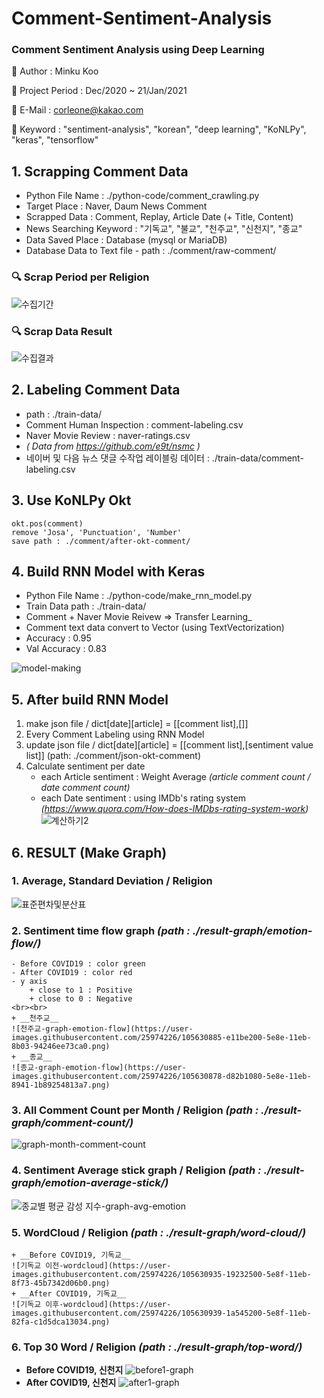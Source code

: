 # Comment-Sentiment-Analysis
### Comment Sentiment Analysis using Deep Learning


📌 Author : Minku Koo

📌 Project Period : Dec/2020 ~ 21/Jan/2021

📌 E-Mail : corleone@kakao.com

📌 Keyword : "sentiment-analysis", "korean", "deep learning", "KoNLPy", "keras", "tensorflow"


## 1. Scrapping Comment Data

- Python File Name : ./python-code/comment_crawling.py
- Target Place : Naver, Daum News Comment
- Scrapped Data : Comment, Replay, Article Date (+ Title, Content)
- News Searching Keyword : "기독교", "불교", "천주교", "신천지", "종교"
- Data Saved Place : Database (mysql or MariaDB)
- Database Data to Text file - path : ./comment/raw-comment/

### 🔍 Scrap Period per Religion ###
![수집기간](https://user-images.githubusercontent.com/25974226/105630853-add95300-5e8e-11eb-9e23-37addf3c6904.JPG)

### 🔍 Scrap Data Result ###
![수집결과](https://user-images.githubusercontent.com/25974226/105630851-aa45cc00-5e8e-11eb-9890-0e4e165ab8f5.JPG)


## 2. Labeling Comment Data

- path : ./train-data/
- Comment Human Inspection : comment-labeling.csv
- Naver Movie Review : naver-ratings.csv
- _( Data from https://github.com/e9t/nsmc )_
- 네이버 및 다음 뉴스 댓글 수작업 레이블링 데이터 :  ./train-data/comment-labeling.csv


## 3. Use KoNLPy Okt

```
okt.pos(comment)
remove 'Josa', 'Punctuation', 'Number'
save path : ./comment/after-okt-comment/
```


## 4. Build RNN Model with Keras

- Python File Name : ./python-code/make_rnn_model.py
- Train Data path : ./train-data/
- Comment + Naver Movie Reivew => Transfer Learning_
- Comment text data convert to Vector (using TextVectorization)
- Accuracy : 0.95
- Val Accuracy : 0.83

![model-making](https://user-images.githubusercontent.com/25974226/105630839-9d28dd00-5e8e-11eb-8067-4e23fca24768.JPG)


## 5. After build RNN Model

1. make json file / dict[date][article] = [[comment list],[]]
1. Every Comment Labeling using RNN Model
1. update json file / dict[date][article] = [[comment list],[sentiment value list]] (path: ./comment/json-okt-comment)
1. Calculate sentiment per date 
    + each Article sentiment : Weight Average _(article comment count / date comment count)_
    + each Date sentiment : using IMDb's rating system _(https://www.quora.com/How-does-IMDbs-rating-system-work)_
    ![계산하기2](https://user-images.githubusercontent.com/25974226/105633620-044d8e00-5e9d-11eb-92df-b4072a9d0ee2.JPG)


## 6. RESULT (Make Graph)

### 1. Average, Standard Deviation / Religion ###
![표준편차및분산표](https://user-images.githubusercontent.com/25974226/105630857-b3cf3400-5e8e-11eb-9439-81028d316b63.JPG)

### 2. Sentiment time flow graph  _(path : ./result-graph/emotion-flow/)_ ###
    - Before COVID19 : color green
    - After COVID19 : color red
    - y axis
        + close to 1 : Positive
        + close to 0 : Negative
    <br><br>
    + __천주교__
    ![천주교-graph-emotion-flow](https://user-images.githubusercontent.com/25974226/105630885-e11be200-5e8e-11eb-8b03-94246ee73ca0.png)
    + __종교__
    ![종교-graph-emotion-flow](https://user-images.githubusercontent.com/25974226/105630878-d82b1080-5e8e-11eb-8941-1b89254813a7.png)
   
### 3. All Comment Count per Month / Religion  *(path : ./result-graph/comment-count/)* ###
![graph-month-comment-count](https://user-images.githubusercontent.com/25974226/105630892-e8db8680-5e8e-11eb-95f6-d35c6ebe7128.png)

### 4. Sentiment Average stick graph / Religion  *(path : ./result-graph/emotion-average-stick/)* ###
![종교별 평균 감성 지수-graph-avg-emotion](https://user-images.githubusercontent.com/25974226/105630900-f264ee80-5e8e-11eb-88d5-fab987e80766.png)

### 5. WordCloud / Religion  *(path : ./result-graph/word-cloud/)* ###
    + __Before COVID19, 기독교__
    ![기독교 이전-wordcloud](https://user-images.githubusercontent.com/25974226/105630935-19232500-5e8f-11eb-8f73-45b7342d06b0.png)
    + __After COVID19, 기독교__
    ![기독교 이후-wordcloud](https://user-images.githubusercontent.com/25974226/105630939-1a545200-5e8f-11eb-82fa-c1d5dca13034.png)

### 6. Top 30 Word / Religion  *(path : ./result-graph/top-word/)* ###
   + __Before COVID19, 신천지__
    ![before1-graph](https://user-images.githubusercontent.com/25974226/105630930-1294ad80-5e8f-11eb-810f-24a8741f4513.png)
   + __After COVID19, 신천지__
    ![after1-graph](https://user-images.githubusercontent.com/25974226/105630911-fe50b080-5e8e-11eb-90bb-29e8fd9cfb16.png)
    




